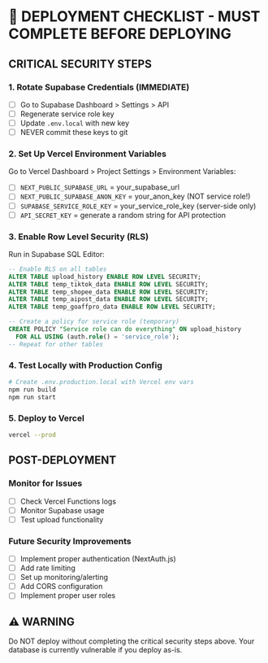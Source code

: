 # 🚨 DEPLOYMENT CHECKLIST - MUST COMPLETE BEFORE DEPLOYING

## CRITICAL SECURITY STEPS

### 1. Rotate Supabase Credentials (IMMEDIATE)
- [ ] Go to Supabase Dashboard > Settings > API
- [ ] Regenerate service role key
- [ ] Update `.env.local` with new key
- [ ] NEVER commit these keys to git

### 2. Set Up Vercel Environment Variables
Go to Vercel Dashboard > Project Settings > Environment Variables:
- [ ] `NEXT_PUBLIC_SUPABASE_URL` = your_supabase_url
- [ ] `NEXT_PUBLIC_SUPABASE_ANON_KEY` = your_anon_key (NOT service role!)
- [ ] `SUPABASE_SERVICE_ROLE_KEY` = your_service_role_key (server-side only)
- [ ] `API_SECRET_KEY` = generate a random string for API protection

### 3. Enable Row Level Security (RLS)
Run in Supabase SQL Editor:
```sql
-- Enable RLS on all tables
ALTER TABLE upload_history ENABLE ROW LEVEL SECURITY;
ALTER TABLE temp_tiktok_data ENABLE ROW LEVEL SECURITY;
ALTER TABLE temp_shopee_data ENABLE ROW LEVEL SECURITY;
ALTER TABLE temp_aipost_data ENABLE ROW LEVEL SECURITY;
ALTER TABLE temp_goaffpro_data ENABLE ROW LEVEL SECURITY;

-- Create a policy for service role (temporary)
CREATE POLICY "Service role can do everything" ON upload_history
  FOR ALL USING (auth.role() = 'service_role');
-- Repeat for other tables
```

### 4. Test Locally with Production Config
```bash
# Create .env.production.local with Vercel env vars
npm run build
npm run start
```

### 5. Deploy to Vercel
```bash
vercel --prod
```

## POST-DEPLOYMENT

### Monitor for Issues
- [ ] Check Vercel Functions logs
- [ ] Monitor Supabase usage
- [ ] Test upload functionality

### Future Security Improvements
- [ ] Implement proper authentication (NextAuth.js)
- [ ] Add rate limiting
- [ ] Set up monitoring/alerting
- [ ] Add CORS configuration
- [ ] Implement proper user roles

## ⚠️ WARNING
Do NOT deploy without completing the critical security steps above.
Your database is currently vulnerable if you deploy as-is.